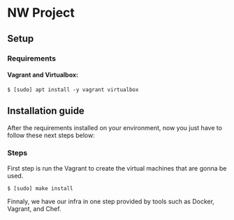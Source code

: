 NW Project
===
## Setup

### Requirements

#### Vagrant and Virtualbox:

```shell
$ [sudo] apt install -y vagrant virtualbox
```

## Installation guide

After the requirements installed on your environment, now you just have to follow these next steps below:

### Steps

First step is run the Vagrant to create the virtual machines that are gonna be used.

```shell
$ [sudo] make install
```

Finnaly, we have our infra in one step provided by tools such as Docker, Vagrant, and Chef.
